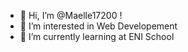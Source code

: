 - 👋 Hi, I’m @Maelle17200 !
- 👀 I’m interested in Web Developement 
- 🌱 I’m currently learning at ENI School

<!---
Maelle17200/Maelle17200 is a ✨ special ✨ repository because its `README.md` (this file) appears on your GitHub profile.
You can click the Preview link to take a look at your changes.
--->
